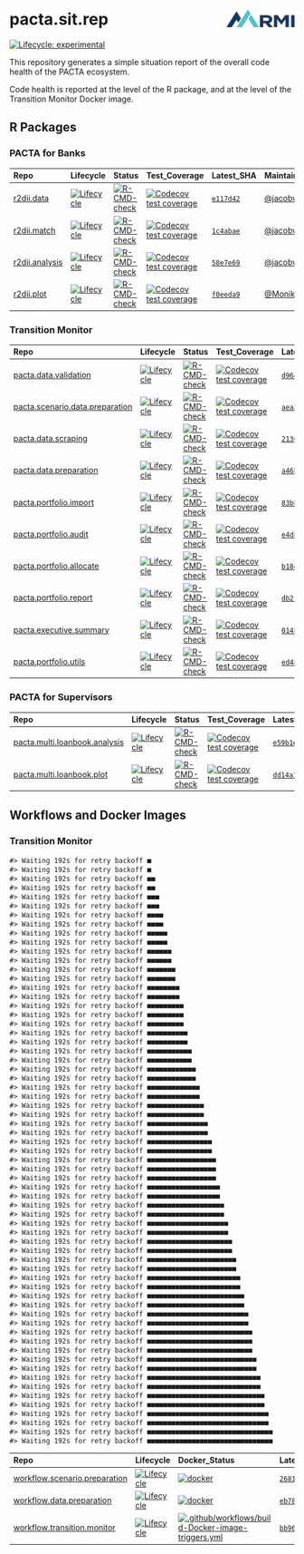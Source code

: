 
<!-- README.md is generated from README.Rmd. Please edit that file -->

# pacta.sit.rep <img src="assets/images/logo.png" align="right" width="120" />

<!-- badges: start -->

[![Lifecycle:
experimental](https://img.shields.io/badge/lifecycle-experimental-orange.svg)](https://lifecycle.r-lib.org/articles/stages.html#experimental)
<!-- badges: end -->

This repository generates a simple situation report of the overall code
health of the PACTA ecosystem.

Code health is reported at the level of the R package, and at the level
of the Transition Monitor Docker image.

## R Packages

### PACTA for Banks

| Repo                                                          | Lifecycle                                                                                                                        | Status                                                                                                                                                                                     | Test_Coverage                                                                                                                                                          | Latest_SHA                                                            | Maintainer                                |
|:--------------------------------------------------------------|:---------------------------------------------------------------------------------------------------------------------------------|:-------------------------------------------------------------------------------------------------------------------------------------------------------------------------------------------|:-----------------------------------------------------------------------------------------------------------------------------------------------------------------------|:----------------------------------------------------------------------|:------------------------------------------|
| [r2dii.data](https://github.com/RMI-PACTA/r2dii.data)         | [![Lifecycle](https://img.shields.io/badge/lifecycle-stable-brightgreen.svg)](https://lifecycle.r-lib.org/articles/stages.html)  | [![R-CMD-check](https://github.com/RMI-PACTA/r2dii.data/actions/workflows/R-CMD-check.yaml/badge.svg)](https://github.com/RMI-PACTA/r2dii.data/actions/workflows/R-CMD-check.yaml)         | [![Codecov test coverage](https://codecov.io/gh/RMI-PACTA/r2dii.data/branch/main/graph/badge.svg)](https://app.codecov.io/gh/RMI-PACTA/r2dii.data?branch=main)         | [`e117d42`](https://github.com/RMI-PACTA/r2dii.data/commits/main)     | [@jacobvjk](https://github.com/jacobvjk/) |
| [r2dii.match](https://github.com/RMI-PACTA/r2dii.match)       | [![Lifecycle](https://img.shields.io/badge/lifecycle-stable-brightgreen.svg)](https://lifecycle.r-lib.org/articles/stages.html)  | [![R-CMD-check](https://github.com/RMI-PACTA/r2dii.match/actions/workflows/R-CMD-check.yaml/badge.svg)](https://github.com/RMI-PACTA/r2dii.match/actions/workflows/R-CMD-check.yaml)       | [![Codecov test coverage](https://codecov.io/gh/RMI-PACTA/r2dii.match/branch/main/graph/badge.svg)](https://app.codecov.io/gh/RMI-PACTA/r2dii.match?branch=main)       | [`1c4abae`](https://github.com/RMI-PACTA/r2dii.match/commits/main)    | [@jacobvjk](https://github.com/jacobvjk/) |
| [r2dii.analysis](https://github.com/RMI-PACTA/r2dii.analysis) | [![Lifecycle](https://img.shields.io/badge/lifecycle-stable-brightgreen.svg)](https://lifecycle.r-lib.org/articles/stages.html)  | [![R-CMD-check](https://github.com/RMI-PACTA/r2dii.analysis/actions/workflows/R-CMD-check.yaml/badge.svg)](https://github.com/RMI-PACTA/r2dii.analysis/actions/workflows/R-CMD-check.yaml) | [![Codecov test coverage](https://codecov.io/gh/RMI-PACTA/r2dii.analysis/branch/main/graph/badge.svg)](https://app.codecov.io/gh/RMI-PACTA/r2dii.analysis?branch=main) | [`58e7e69`](https://github.com/RMI-PACTA/r2dii.analysis/commits/main) | [@jacobvjk](https://github.com/jacobvjk/) |
| [r2dii.plot](https://github.com/RMI-PACTA/r2dii.plot)         | [![Lifecycle](https://img.shields.io/badge/lifecycle-experimental-orange.svg)](https://lifecycle.r-lib.org/articles/stages.html) | [![R-CMD-check](https://github.com/RMI-PACTA/r2dii.plot/actions/workflows/R-CMD-check.yaml/badge.svg)](https://github.com/RMI-PACTA/r2dii.plot/actions/workflows/R-CMD-check.yaml)         | [![Codecov test coverage](https://codecov.io/gh/RMI-PACTA/r2dii.plot/branch/main/graph/badge.svg)](https://app.codecov.io/gh/RMI-PACTA/r2dii.plot?branch=main)         | [`f0eeda9`](https://github.com/RMI-PACTA/r2dii.plot/commits/main)     | [@MonikaFu](https://github.com/MonikaFu/) |

### Transition Monitor

| Repo                                                                                            | Lifecycle                                                                                                                        | Status                                                                                                                                                                                                                       | Test_Coverage                                                                                                                                                                                            | Latest_SHA                                                                             | Maintainer                                |
|:------------------------------------------------------------------------------------------------|:---------------------------------------------------------------------------------------------------------------------------------|:-----------------------------------------------------------------------------------------------------------------------------------------------------------------------------------------------------------------------------|:---------------------------------------------------------------------------------------------------------------------------------------------------------------------------------------------------------|:---------------------------------------------------------------------------------------|:------------------------------------------|
| [pacta.data.validation](https://github.com/RMI-PACTA/pacta.data.validation)                     | [![Lifecycle](https://img.shields.io/badge/lifecycle-experimental-orange.svg)](https://lifecycle.r-lib.org/articles/stages.html) | [![R-CMD-check](https://github.com/RMI-PACTA/pacta.data.validation/actions/workflows/R-CMD-check.yaml/badge.svg)](https://github.com/RMI-PACTA/pacta.data.validation/actions/workflows/R-CMD-check.yaml)                     | [![Codecov test coverage](https://codecov.io/gh/RMI-PACTA/pacta.data.validation/branch/main/graph/badge.svg)](https://app.codecov.io/gh/RMI-PACTA/pacta.data.validation?branch=main)                     | [`d9647be`](https://github.com/RMI-PACTA/pacta.data.validation/commits/main)           | [@cjyetman](https://github.com/cjyetman/) |
| [pacta.scenario.data.preparation](https://github.com/RMI-PACTA/pacta.scenario.data.preparation) | [![Lifecycle](https://img.shields.io/badge/lifecycle-stable-brightgreen.svg)](https://lifecycle.r-lib.org/articles/stages.html)  | [![R-CMD-check](https://github.com/RMI-PACTA/pacta.scenario.data.preparation/actions/workflows/R-CMD-check.yaml/badge.svg)](https://github.com/RMI-PACTA/pacta.scenario.data.preparation/actions/workflows/R-CMD-check.yaml) | [![Codecov test coverage](https://codecov.io/gh/RMI-PACTA/pacta.scenario.data.preparation/branch/main/graph/badge.svg)](https://app.codecov.io/gh/RMI-PACTA/pacta.scenario.data.preparation?branch=main) | [`aea3919`](https://github.com/RMI-PACTA/pacta.scenario.data.preparation/commits/main) | [@cjyetman](https://github.com/cjyetman/) |
| [pacta.data.scraping](https://github.com/RMI-PACTA/pacta.data.scraping)                         | [![Lifecycle](https://img.shields.io/badge/lifecycle-stable-brightgreen.svg)](https://lifecycle.r-lib.org/articles/stages.html)  | [![R-CMD-check](https://github.com/RMI-PACTA/pacta.data.scraping/actions/workflows/R-CMD-check.yaml/badge.svg)](https://github.com/RMI-PACTA/pacta.data.scraping/actions/workflows/R-CMD-check.yaml)                         | [![Codecov test coverage](https://codecov.io/gh/RMI-PACTA/pacta.data.scraping/branch/main/graph/badge.svg)](https://app.codecov.io/gh/RMI-PACTA/pacta.data.scraping?branch=main)                         | [`2136f37`](https://github.com/RMI-PACTA/pacta.data.scraping/commits/main)             | [@cjyetman](https://github.com/cjyetman/) |
| [pacta.data.preparation](https://github.com/RMI-PACTA/pacta.data.preparation)                   | [![Lifecycle](https://img.shields.io/badge/lifecycle-stable-brightgreen.svg)](https://lifecycle.r-lib.org/articles/stages.html)  | [![R-CMD-check](https://github.com/RMI-PACTA/pacta.data.preparation/actions/workflows/R-CMD-check.yaml/badge.svg)](https://github.com/RMI-PACTA/pacta.data.preparation/actions/workflows/R-CMD-check.yaml)                   | [![Codecov test coverage](https://codecov.io/gh/RMI-PACTA/pacta.data.preparation/branch/main/graph/badge.svg)](https://app.codecov.io/gh/RMI-PACTA/pacta.data.preparation?branch=main)                   | [`a46b904`](https://github.com/RMI-PACTA/pacta.data.preparation/commits/main)          | [@cjyetman](https://github.com/cjyetman/) |
| [pacta.portfolio.import](https://github.com/RMI-PACTA/pacta.portfolio.import)                   | [![Lifecycle](https://img.shields.io/badge/lifecycle-stable-brightgreen.svg)](https://lifecycle.r-lib.org/articles/stages.html)  | [![R-CMD-check](https://github.com/RMI-PACTA/pacta.portfolio.import/actions/workflows/R-CMD-check.yaml/badge.svg)](https://github.com/RMI-PACTA/pacta.portfolio.import/actions/workflows/R-CMD-check.yaml)                   | [![Codecov test coverage](https://codecov.io/gh/RMI-PACTA/pacta.portfolio.import/branch/main/graph/badge.svg)](https://app.codecov.io/gh/RMI-PACTA/pacta.portfolio.import?branch=main)                   | [`83bb2b2`](https://github.com/RMI-PACTA/pacta.portfolio.import/commits/main)          | [@cjyetman](https://github.com/cjyetman/) |
| [pacta.portfolio.audit](https://github.com/RMI-PACTA/pacta.portfolio.audit)                     | [![Lifecycle](https://img.shields.io/badge/lifecycle-stable-brightgreen.svg)](https://lifecycle.r-lib.org/articles/stages.html)  | [![R-CMD-check](https://github.com/RMI-PACTA/pacta.portfolio.audit/actions/workflows/R-CMD-check.yaml/badge.svg)](https://github.com/RMI-PACTA/pacta.portfolio.audit/actions/workflows/R-CMD-check.yaml)                     | [![Codecov test coverage](https://codecov.io/gh/RMI-PACTA/pacta.portfolio.audit/branch/main/graph/badge.svg)](https://app.codecov.io/gh/RMI-PACTA/pacta.portfolio.audit?branch=main)                     | [`e4d82a8`](https://github.com/RMI-PACTA/pacta.portfolio.audit/commits/main)           | [@cjyetman](https://github.com/cjyetman/) |
| [pacta.portfolio.allocate](https://github.com/RMI-PACTA/pacta.portfolio.allocate)               | [![Lifecycle](https://img.shields.io/badge/lifecycle-stable-brightgreen.svg)](https://lifecycle.r-lib.org/articles/stages.html)  | [![R-CMD-check](https://github.com/RMI-PACTA/pacta.portfolio.allocate/actions/workflows/R-CMD-check.yaml/badge.svg)](https://github.com/RMI-PACTA/pacta.portfolio.allocate/actions/workflows/R-CMD-check.yaml)               | [![Codecov test coverage](https://codecov.io/gh/RMI-PACTA/pacta.portfolio.allocate/branch/main/graph/badge.svg)](https://app.codecov.io/gh/RMI-PACTA/pacta.portfolio.allocate?branch=main)               | [`b18e2e7`](https://github.com/RMI-PACTA/pacta.portfolio.allocate/commits/main)        | [@cjyetman](https://github.com/cjyetman/) |
| [pacta.portfolio.report](https://github.com/RMI-PACTA/pacta.portfolio.report)                   | [![Lifecycle](https://img.shields.io/badge/lifecycle-experimental-orange.svg)](https://lifecycle.r-lib.org/articles/stages.html) | [![R-CMD-check](https://github.com/RMI-PACTA/pacta.portfolio.report/actions/workflows/R-CMD-check.yaml/badge.svg)](https://github.com/RMI-PACTA/pacta.portfolio.report/actions/workflows/R-CMD-check.yaml)                   | [![Codecov test coverage](https://codecov.io/gh/RMI-PACTA/pacta.portfolio.report/branch/main/graph/badge.svg)](https://app.codecov.io/gh/RMI-PACTA/pacta.portfolio.report?branch=main)                   | [`db21fd6`](https://github.com/RMI-PACTA/pacta.portfolio.report/commits/main)          | [@MonikaFu](https://github.com/MonikaFu/) |
| [pacta.executive.summary](https://github.com/RMI-PACTA/pacta.executive.summary)                 | [![Lifecycle](https://img.shields.io/badge/lifecycle-experimental-orange.svg)](https://lifecycle.r-lib.org/articles/stages.html) | [![R-CMD-check](https://github.com/RMI-PACTA/pacta.executive.summary/actions/workflows/R-CMD-check.yaml/badge.svg)](https://github.com/RMI-PACTA/pacta.executive.summary/actions/workflows/R-CMD-check.yaml)                 | [![Codecov test coverage](https://codecov.io/gh/RMI-PACTA/pacta.executive.summary/branch/main/graph/badge.svg)](https://app.codecov.io/gh/RMI-PACTA/pacta.executive.summary?branch=main)                 | [`014b76c`](https://github.com/RMI-PACTA/pacta.executive.summary/commits/main)         | [@MonikaFu](https://github.com/MonikaFu/) |
| [pacta.portfolio.utils](https://github.com/RMI-PACTA/pacta.portfolio.utils)                     | [![Lifecycle](https://img.shields.io/badge/lifecycle-stable-brightgreen.svg)](https://lifecycle.r-lib.org/articles/stages.html)  | [![R-CMD-check](https://github.com/RMI-PACTA/pacta.portfolio.utils/actions/workflows/R-CMD-check.yaml/badge.svg)](https://github.com/RMI-PACTA/pacta.portfolio.utils/actions/workflows/R-CMD-check.yaml)                     | [![Codecov test coverage](https://codecov.io/gh/RMI-PACTA/pacta.portfolio.utils/branch/main/graph/badge.svg)](https://app.codecov.io/gh/RMI-PACTA/pacta.portfolio.utils?branch=main)                     | [`ed48da1`](https://github.com/RMI-PACTA/pacta.portfolio.utils/commits/main)           | [@cjyetman](https://github.com/cjyetman/) |

### PACTA for Supervisors

| Repo                                                                                        | Lifecycle                                                                                                                        | Status                                                                                                                                                                                             | Test_Coverage                                                                                                                                                                                        | Latest_SHA                                                                           | Maintainer                                |
|:--------------------------------------------------------------------------------------------|:---------------------------------------------------------------------------------------------------------------------------------|:---------------------------------------------------------------------------------------------------------------------------------------------------------------------------------------------------|:-----------------------------------------------------------------------------------------------------------------------------------------------------------------------------------------------------|:-------------------------------------------------------------------------------------|:------------------------------------------|
| [pacta.multi.loanbook.analysis](https://github.com/RMI-PACTA/pacta.multi.loanbook.analysis) | [![Lifecycle](https://img.shields.io/badge/lifecycle-experimental-orange.svg)](https://lifecycle.r-lib.org/articles/stages.html) | [![R-CMD-check](https://github.com/RMI-PACTA/pacta.multi.loanbook.analysis/actions/workflows/R.yml/badge.svg)](https://github.com/RMI-PACTA/pacta.multi.loanbook.analysis/actions/workflows/R.yml) | [![Codecov test coverage](https://codecov.io/gh/RMI-PACTA/pacta.multi.loanbook.analysis/branch/main/graph/badge.svg)](https://app.codecov.io/gh/RMI-PACTA/pacta.multi.loanbook.analysis?branch=main) | [`e59b1e8`](https://github.com/RMI-PACTA/pacta.multi.loanbook.analysis/commits/main) | [@jacobvjk](https://github.com/jacobvjk/) |
| [pacta.multi.loanbook.plot](https://github.com/RMI-PACTA/pacta.multi.loanbook.plot)         | [![Lifecycle](https://img.shields.io/badge/lifecycle-experimental-orange.svg)](https://lifecycle.r-lib.org/articles/stages.html) | [![R-CMD-check](https://github.com/RMI-PACTA/pacta.multi.loanbook.plot/actions/workflows/R.yml/badge.svg)](https://github.com/RMI-PACTA/pacta.multi.loanbook.plot/actions/workflows/R.yml)         | [![Codecov test coverage](https://codecov.io/gh/RMI-PACTA/pacta.multi.loanbook.plot/branch/main/graph/badge.svg)](https://app.codecov.io/gh/RMI-PACTA/pacta.multi.loanbook.plot?branch=main)         | [`dd14a14`](https://github.com/RMI-PACTA/pacta.multi.loanbook.plot/commits/main)     | [@MonikaFu](https://github.com/MonikaFu/) |

## Workflows and Docker Images

### Transition Monitor

    #> Waiting 192s for retry backoff ■                               
    #> Waiting 192s for retry backoff ■
    #> Waiting 192s for retry backoff ■■                              
    #> Waiting 192s for retry backoff ■■
    #> Waiting 192s for retry backoff ■■■                             
    #> Waiting 192s for retry backoff ■■■
    #> Waiting 192s for retry backoff ■■■■                            
    #> Waiting 192s for retry backoff ■■■■
    #> Waiting 192s for retry backoff ■■■■■                           
    #> Waiting 192s for retry backoff ■■■■■
    #> Waiting 192s for retry backoff ■■■■■■                          
    #> Waiting 192s for retry backoff ■■■■■■
    #> Waiting 192s for retry backoff ■■■■■■■                         
    #> Waiting 192s for retry backoff ■■■■■■■
    #> Waiting 192s for retry backoff ■■■■■■■■                        
    #> Waiting 192s for retry backoff ■■■■■■■■
    #> Waiting 192s for retry backoff ■■■■■■■■■                       
    #> Waiting 192s for retry backoff ■■■■■■■■■                       
    #> Waiting 192s for retry backoff ■■■■■■■■■
    #> Waiting 192s for retry backoff ■■■■■■■■■■                      
    #> Waiting 192s for retry backoff ■■■■■■■■■■
    #> Waiting 192s for retry backoff ■■■■■■■■■■■                     
    #> Waiting 192s for retry backoff ■■■■■■■■■■■
    #> Waiting 192s for retry backoff ■■■■■■■■■■■■                    
    #> Waiting 192s for retry backoff ■■■■■■■■■■■■
    #> Waiting 192s for retry backoff ■■■■■■■■■■■■■                   
    #> Waiting 192s for retry backoff ■■■■■■■■■■■■■
    #> Waiting 192s for retry backoff ■■■■■■■■■■■■■■                  
    #> Waiting 192s for retry backoff ■■■■■■■■■■■■■■
    #> Waiting 192s for retry backoff ■■■■■■■■■■■■■■■                 
    #> Waiting 192s for retry backoff ■■■■■■■■■■■■■■■
    #> Waiting 192s for retry backoff ■■■■■■■■■■■■■■■■                
    #> Waiting 192s for retry backoff ■■■■■■■■■■■■■■■■
    #> Waiting 192s for retry backoff ■■■■■■■■■■■■■■■■■               
    #> Waiting 192s for retry backoff ■■■■■■■■■■■■■■■■■               
    #> Waiting 192s for retry backoff ■■■■■■■■■■■■■■■■■
    #> Waiting 192s for retry backoff ■■■■■■■■■■■■■■■■■■              
    #> Waiting 192s for retry backoff ■■■■■■■■■■■■■■■■■■
    #> Waiting 192s for retry backoff ■■■■■■■■■■■■■■■■■■■             
    #> Waiting 192s for retry backoff ■■■■■■■■■■■■■■■■■■■
    #> Waiting 192s for retry backoff ■■■■■■■■■■■■■■■■■■■■            
    #> Waiting 192s for retry backoff ■■■■■■■■■■■■■■■■■■■■
    #> Waiting 192s for retry backoff ■■■■■■■■■■■■■■■■■■■■■           
    #> Waiting 192s for retry backoff ■■■■■■■■■■■■■■■■■■■■■
    #> Waiting 192s for retry backoff ■■■■■■■■■■■■■■■■■■■■■■          
    #> Waiting 192s for retry backoff ■■■■■■■■■■■■■■■■■■■■■■
    #> Waiting 192s for retry backoff ■■■■■■■■■■■■■■■■■■■■■■■         
    #> Waiting 192s for retry backoff ■■■■■■■■■■■■■■■■■■■■■■■
    #> Waiting 192s for retry backoff ■■■■■■■■■■■■■■■■■■■■■■■■        
    #> Waiting 192s for retry backoff ■■■■■■■■■■■■■■■■■■■■■■■■
    #> Waiting 192s for retry backoff ■■■■■■■■■■■■■■■■■■■■■■■■■       
    #> Waiting 192s for retry backoff ■■■■■■■■■■■■■■■■■■■■■■■■■
    #> Waiting 192s for retry backoff ■■■■■■■■■■■■■■■■■■■■■■■■■■      
    #> Waiting 192s for retry backoff ■■■■■■■■■■■■■■■■■■■■■■■■■■      
    #> Waiting 192s for retry backoff ■■■■■■■■■■■■■■■■■■■■■■■■■■
    #> Waiting 192s for retry backoff ■■■■■■■■■■■■■■■■■■■■■■■■■■■     
    #> Waiting 192s for retry backoff ■■■■■■■■■■■■■■■■■■■■■■■■■■■
    #> Waiting 192s for retry backoff ■■■■■■■■■■■■■■■■■■■■■■■■■■■■    
    #> Waiting 192s for retry backoff ■■■■■■■■■■■■■■■■■■■■■■■■■■■■
    #> Waiting 192s for retry backoff ■■■■■■■■■■■■■■■■■■■■■■■■■■■■■   
    #> Waiting 192s for retry backoff ■■■■■■■■■■■■■■■■■■■■■■■■■■■■■
    #> Waiting 192s for retry backoff ■■■■■■■■■■■■■■■■■■■■■■■■■■■■■■  
    #> Waiting 192s for retry backoff ■■■■■■■■■■■■■■■■■■■■■■■■■■■■■■
    #> Waiting 192s for retry backoff ■■■■■■■■■■■■■■■■■■■■■■■■■■■■■■■ 
    #> Waiting 192s for retry backoff ■■■■■■■■■■■■■■■■■■■■■■■■■■■■■■■

| Repo                                                                                        | Lifecycle                                                                                                                       | Docker_Status                                                                                                                                                                                                                                                                            | Latest_SHA                                                                           | Maintainer                                |
|:--------------------------------------------------------------------------------------------|:--------------------------------------------------------------------------------------------------------------------------------|:-----------------------------------------------------------------------------------------------------------------------------------------------------------------------------------------------------------------------------------------------------------------------------------------|:-------------------------------------------------------------------------------------|:------------------------------------------|
| [workflow.scenario.preparation](https://github.com/RMI-PACTA/workflow.scenario.preparation) | [![Lifecycle](https://img.shields.io/badge/lifecycle-stable-brightgreen.svg)](https://lifecycle.r-lib.org/articles/stages.html) | [![docker](https://github.com/RMI-PACTA/workflow.scenario.preparation/actions/workflows/docker.yml/badge.svg)](https://github.com/RMI-PACTA/workflow.scenario.preparation/actions/workflows/docker.yml)                                                                                  | [`26811fa`](https://github.com/RMI-PACTA/workflow.scenario.preparation/commits/main) | [@cjyetman](https://github.com/cjyetman/) |
| [workflow.data.preparation](https://github.com/RMI-PACTA/workflow.data.preparation)         | [![Lifecycle](https://img.shields.io/badge/lifecycle-stable-brightgreen.svg)](https://lifecycle.r-lib.org/articles/stages.html) | [![docker](https://github.com/RMI-PACTA/workflow.data.preparation/actions/workflows/docker.yml/badge.svg)](https://github.com/RMI-PACTA/workflow.data.preparation/actions/workflows/docker.yml)                                                                                          | [`eb78ff5`](https://github.com/RMI-PACTA/workflow.data.preparation/commits/main)     | [@cjyetman](https://github.com/cjyetman/) |
| [workflow.transition.monitor](https://github.com/RMI-PACTA/workflow.transition.monitor)     | [![Lifecycle](https://img.shields.io/badge/lifecycle-stable-brightgreen.svg)](https://lifecycle.r-lib.org/articles/stages.html) | [![.github/workflows/build-Docker-image-triggers.yml](https://github.com/RMI-PACTA/workflow.transition.monitor/actions/workflows/build-Docker-image-triggers.yml/badge.svg)](https://github.com/RMI-PACTA/workflow.transition.monitor/actions/workflows/build-Docker-image-triggers.yml) | [`bb969d1`](https://github.com/RMI-PACTA/workflow.transition.monitor/commits/main)   | No maintainer found.                      |

